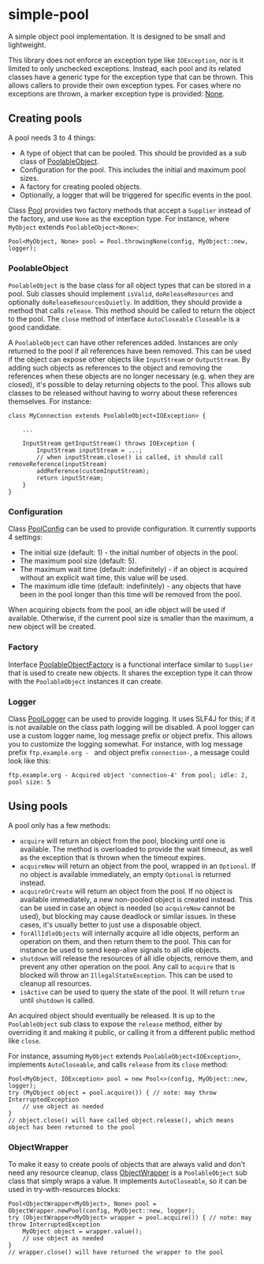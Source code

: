 # simple-pool

A simple object pool implementation. It is designed to be small and lightweight.

This library does not enforce an exception type like `IOException`, nor is it limited to only unchecked exceptions. Instead, each pool and its related classes have a generic type for the exception type that can be thrown. This allows callers to provide their own exception types. For cases where no exceptions are thrown, a marker exception type is provided: [None](https://robtimus.github.io/simple-pool/apidocs/com/github/robtimus/pool/None.html).

## Creating pools

A pool needs 3 to 4 things:
* A type of object that can be pooled. This should be provided as a sub class of [PoolableObject](https://robtimus.github.io/simple-pool/apidocs/com/github/robtimus/pool/PoolableObject.html).
* Configuration for the pool. This includes the initial and maximum pool sizes.
* A factory for creating pooled objects.
* Optionally, a logger that will be triggered for specific events in the pool.

 Class [Pool](https://robtimus.github.io/simple-pool/apidocs/com/github/robtimus/pool/Pool.html) provides two factory methods that accept a `Supplier` instead of the factory, and use `None` as the exception type. For instance, where `MyObject` extends `PoolableObject<None>`:

```
Pool<MyObject, None> pool = Pool.throwingNone(config, MyObject::new, logger);
```

### PoolableObject

`PoolableObject` is the base class for all object types that can be stored in a pool. Sub classes should implement `isValid`, `doReleaseResources` and optionally `doReleaseResourcesQuietly`. In addition, they should provide a method that calls `release`. This method should be called to return the object to the pool. The `close` method of interface `AutoCloseable` `Closeable` is a good candidate.

A `PoolableObject` can have other references added. Instances are only returned to the pool if all references have been removed. This can be used if the object can expose other objects like `InputStream` or `OutputStream`. By adding such objects as references to the object and removing the references when these objects are no longer necessary (e.g. when they are closed), it's possible to delay returning objects to the pool. This allows sub classes to be released without having to worry about these references themselves. For instance:

```
class MyConnection extends PoolableObject<IOException> {

    ...

    InputStream getInputStream() throws IOException {
        InputStream inputStream = ...;
        // when inputStream.close() is called, it should call removeReference(inputStream)
        addReference(customInputStream);
        return inputStream;
    }
}
```

### Configuration

Class [PoolConfig](https://robtimus.github.io/simple-pool/apidocs/com/github/robtimus/pool/PoolConfig.html) can be used to provide configuration. It currently supports 4 settings:

* The initial size (default: 1) - the initial number of objects in the pool.
* The maximum pool size (default: 5).
* The maximum wait time (default: indefinitely) - if an object is acquired without an explicit wait time, this value will be used.
* The maximum idle time (default: indefinitely) - any objects that have been in the pool longer than this time will be removed from the pool.

When acquiring objects from the pool, an idle object will be used if available. Otherwise, if the current pool size is smaller than the maximum, a new object will be created.

### Factory

Interface [PoolableObjectFactory](https://robtimus.github.io/simple-pool/apidocs/com/github/robtimus/pool/PoolableObjectFactory.html) is a functional interface similar to `Supplier` that is used to create new objects. It shares the exception type it can throw with the `PoolableObject` instances it can create.

### Logger

Class [PoolLogger](https://robtimus.github.io/simple-pool/apidocs/com/github/robtimus/pool/PoolLogger.html) can be used to provide logging. It uses SLF4J for this; if it is not available on the class path logging will be disabled.
A pool logger can use a custom logger name, log message prefix or object prefix. This allows you to customize the logging somewhat. For instance, with log message prefix `ftp.example.org - ` and object prefix `connection-`, a message could look like this:

```
ftp.example.org - Acquired object 'connection-4' from pool; idle: 2, pool size: 5
```

## Using pools

A pool only has a few methods:

* `acquire` will return an object from the pool, blocking until one is available. The method is overloaded to provide the wait timeout, as well as the exception that is thrown when the timeout expires.
* `acquireNow` will return an object from the pool, wrapped in an `Optional`. If no object is available immediately, an empty `Optional` is returned instead.
* `acquireOrCreate` will return an object from the pool. If no object is available immediately, a new non-pooled object is created instead. This can be used in case an object is needed (so `acquireNow` cannot be used), but blocking may cause deadlock or similar issues. In these cases, it's usually better to just use a disposable object.
* `forAllIdleObjects` will internally acquire all idle objects, perform an operation on them, and then return them to the pool. This can for instance be used to send keep-alive signals to all idle objects.
* `shutdown` will release the resources of all idle objects, remove them, and prevent any other operation on the pool. Any call to `acquire` that is blocked will throw an `IllegalStateException`. This can be used to cleanup all resources.
* `isActive` can be used to query the state of the pool. It will return `true` until `shutdown` is called.

An acquired object should eventually be released. It is up to the `PoolableObject` sub class to expose the `release` method, either by overriding it and making it public, or calling it from a different public method like `close`.

For instance, assuming `MyObject` extends `PoolableObject<IOException>`, implements `AutoCloseable`, and calls `release` from its `close` method:

```
Pool<MyObject, IOException> pool = new Pool<>(config, MyObject::new, logger);
try (MyObject object = pool.acquire()) { // note: may throw InterruptedException
    // use object as needed
}
// object.close() will have called object.release(), which means object has been returned to the pool
```

### ObjectWrapper

To make it easy to create pools of objects that are always valid and don't need any resource cleanup, class [ObjectWrapper](https://robtimus.github.io/simple-pool/apidocs/com/github/robtimus/pool/ObjectWrapper.html) is a `PoolableObject` sub class that simply wraps a value. It implements `AutoCloseable`, so it can be used in try-with-resources blocks:

```
Pool<ObjectWrapper<MyObject>, None> pool = ObjectWrapper.newPool(config, MyObject::new, logger);
try (ObjectWrapper<MyObject> wrapper = pool.acquire()) { // note: may throw InterruptedException
    MyObject object = wrapper.value();
    // use object as needed
}
// wrapper.close() will have returned the wrapper to the pool
```
